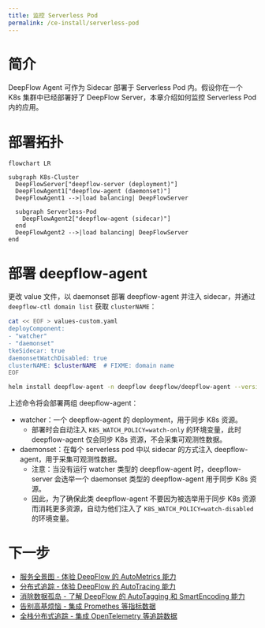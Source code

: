 ```yaml
---
title: 监控 Serverless Pod
permalink: /ce-install/serverless-pod
---
```


# 简介

DeepFlow Agent 可作为 Sidecar 部署于 Serverless Pod 内。假设你在一个 K8s 集群中已经部署好了 DeepFlow Server，本章介绍如何监控 Serverless Pod 内的应用。

# 部署拓扑

```mermaid
flowchart LR

subgraph K8s-Cluster
  DeepFlowServer["deepflow-server (deployment)"]
  DeepFlowAgent1["deepflow-agent (daemonset)"]
  DeepFlowAgent1 -->|load balancing| DeepFlowServer

  subgraph Serverless-Pod
    DeepFlowAgent2["deepflow-agent (sidecar)"]
  end
  DeepFlowAgent2 -->|load balancing| DeepFlowServer
end
```

# 部署 deepflow-agent

更改 value 文件，以 daemonset 部署 deepflow-agent 并注入 sidecar，并通过 `deepflow-ctl domain list` 获取 `clusterNAME`：

```bash
cat << EOF > values-custom.yaml
deployComponent:
- "watcher"
- "daemonset"
tkeSidecar: true
daemonsetWatchDisabled: true
clusterNAME: $clusterNAME  # FIXME: domain name
EOF

helm install deepflow-agent -n deepflow deepflow/deepflow-agent --version 6.6.017 --create-namespace -f values-custom.yaml
```

上述命令将会部署两组 deepflow-agent：
- watcher：一个 deepflow-agent 的 deployment，用于同步 K8s 资源。
  - 部署时会自动注入 `K8S_WATCH_POLICY=watch-only` 的环境变量，此时 deepflow-agent 仅会同步 K8s 资源，不会采集可观测性数据。
- daemonset：在每个 serverless pod 中以 sidecar 的方式注入 deepflow-agent，用于采集可观测性数据。
  - 注意：当没有运行 watcher 类型的 deepflow-agent 时，deepflow-server 会选举一个 daemonset 类型的 deepflow-agent 用于同步 K8s 资源。
  - 因此，为了确保此类 deepflow-agent 不要因为被选举用于同步 K8s 资源而消耗更多资源，自动为他们注入了 `K8S_WATCH_POLICY=watch-disabled` 的环境变量。

# 下一步

- [服务全景图 - 体验 DeepFlow 的 AutoMetrics 能力](../features/universal-map/auto-metrics/)
- [分布式追踪 - 体验 DeepFlow 的 AutoTracing 能力](../features/distributed-tracing/auto-tracing/)
- [消除数据孤岛 - 了解 DeepFlow 的 AutoTagging 和 SmartEncoding 能力](../features/auto-tagging/eliminate-data-silos/)
- [告别高基烦恼 - 集成 Promethes 等指标数据](../integration/input/metrics/metrics-auto-tagging/)
- [全栈分布式追踪 - 集成 OpenTelemetry 等追踪数据](../integration/input/tracing/full-stack-distributed-tracing/)
